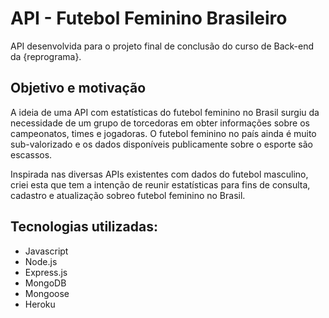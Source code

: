 # API - Futebol Feminino Brasileiro

API desenvolvida para o projeto final de conclusão do curso de Back-end da {reprograma}.

## Objetivo e motivação

A ideia de uma API com estatísticas do futebol feminino no Brasil surgiu da necessidade de um grupo de torcedoras em obter informações sobre os campeonatos, times e jogadoras. O futebol feminino no país ainda é muito sub-valorizado e os dados disponíveis publicamente sobre o esporte são escassos.

Inspirada nas diversas APIs existentes com dados do futebol masculino, criei esta que tem a intenção de reunir estatísticas para fins de consulta, cadastro e atualização sobreo futebol feminino no Brasil.

## Tecnologias utilizadas:

* Javascript
* Node.js
* Express.js
* MongoDB
* Mongoose
* Heroku